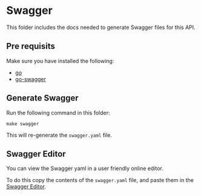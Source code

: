 # Swagger

This folder includes the docs needed to generate Swagger files for this API.

## Pre requisits

Make sure you have installed the following:
- [go](https://golang.org/)
- [go-swagger](https://goswagger.io/)

## Generate Swagger

Run the following command in this folder:

```
make swagger
```

This will re-generate the `swagger.yaml` file.

## Swagger Editor

You can view the Swagger yaml in a user friendly online editor.

To do this copy the contents of the `swagger.yaml` file, and paste them in the [Swagger Editor](http://editor.swagger.io/).
